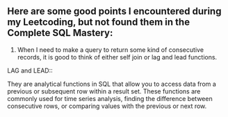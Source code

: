 
## Here are some good points I encountered during my Leetcoding, but not found them in the Complete SQL Mastery:

1. When I need to make a query to return some kind of consecutive records, it is good to think of either self join or lag and lead functions.

LAG and LEAD::

They are analytical functions in SQL that allow you to access data from a previous or subsequent row within a result set. These functions are commonly used for time series analysis, finding the difference between consecutive rows, or comparing values with the previous or next row.
